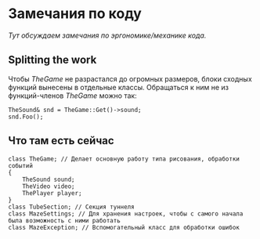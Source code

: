 # Замечания по коду #
<i>Тут обсуждаем замечания по эргономике/механике кода.</i>

## Splitting the work ##

Чтобы _TheGame_ не разрастался до огромных размеров, блоки сходных функций вынесены в отдельные классы. Обращаться к ним не из функций-членов _TheGame_ можно так:
```
TheSound& snd = TheGame::Get()->sound;
snd.Foo();
```

## Что там есть сейчас ##
```
class TheGame; // Делает основную работу типа рисования, обработки событий
{
    TheSound sound;
    TheVideo video;
    ThePlayer player;
}
class TubeSection; // Секция туннеля
class MazeSettings; // Для хранения настроек, чтобы с самого начала была возможность с ними работать
class MazeException; // Вспомогательный класс для обработки ошибок
```